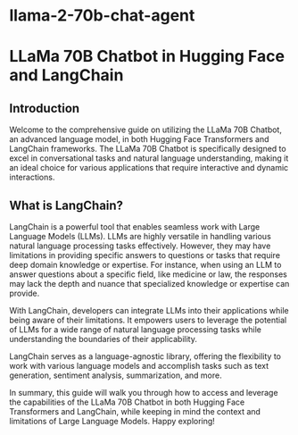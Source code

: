 # llama-2-70b-chat-agent
 # LLaMa 70B Chatbot in Hugging Face and LangChain

## Introduction

Welcome to the comprehensive guide on utilizing the LLaMa 70B Chatbot, an advanced language model, in both Hugging Face Transformers and LangChain frameworks. The LLaMa 70B Chatbot is specifically designed to excel in conversational tasks and natural language understanding, making it an ideal choice for various applications that require interactive and dynamic interactions.

## What is LangChain?

LangChain is a powerful tool that enables seamless work with Large Language Models (LLMs). LLMs are highly versatile in handling various natural language processing tasks effectively. However, they may have limitations in providing specific answers to questions or tasks that require deep domain knowledge or expertise. For instance, when using an LLM to answer questions about a specific field, like medicine or law, the responses may lack the depth and nuance that specialized knowledge or expertise can provide.

With LangChain, developers can integrate LLMs into their applications while being aware of their limitations. It empowers users to leverage the potential of LLMs for a wide range of natural language processing tasks while understanding the boundaries of their applicability.

LangChain serves as a language-agnostic library, offering the flexibility to work with various language models and accomplish tasks such as text generation, sentiment analysis, summarization, and more.

In summary, this guide will walk you through how to access and leverage the capabilities of the LLaMa 70B Chatbot in both Hugging Face Transformers and LangChain, while keeping in mind the context and limitations of Large Language Models. Happy exploring!
